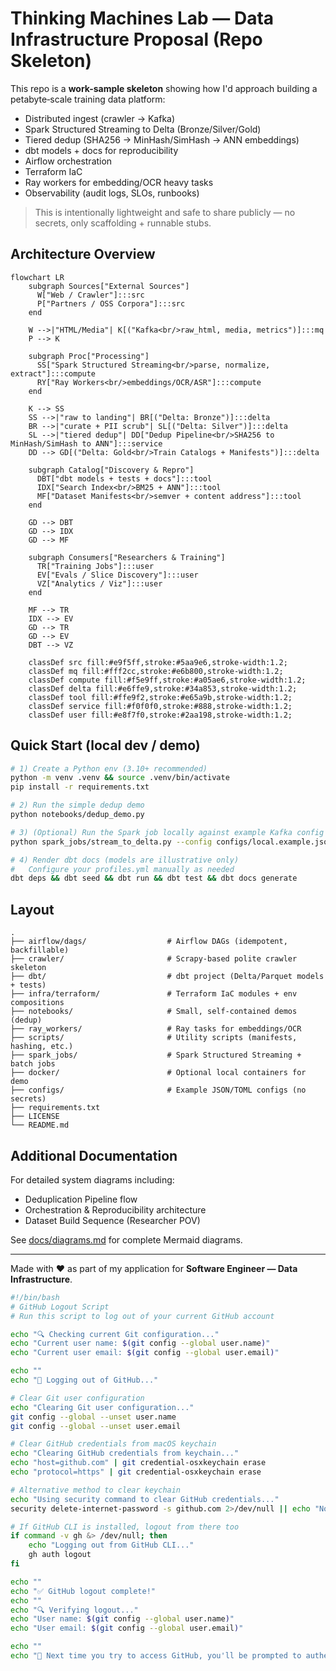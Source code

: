 # Thinking Machines Lab — Data Infrastructure Proposal (Repo Skeleton)

This repo is a **work-sample skeleton** showing how I'd approach building a petabyte‑scale training data platform:
- Distributed ingest (crawler → Kafka)
- Spark Structured Streaming to Delta (Bronze/Silver/Gold)
- Tiered dedup (SHA256 → MinHash/SimHash → ANN embeddings)
- dbt models + docs for reproducibility
- Airflow orchestration
- Terraform IaC
- Ray workers for embedding/OCR heavy tasks
- Observability (audit logs, SLOs, runbooks)

> This is intentionally lightweight and safe to share publicly — no secrets, only scaffolding + runnable stubs.

## Architecture Overview

```mermaid
flowchart LR
    subgraph Sources["External Sources"]
      W["Web / Crawler"]:::src
      P["Partners / OSS Corpora"]:::src
    end

    W -->|"HTML/Media"| K[("Kafka<br/>raw_html, media, metrics")]:::mq
    P --> K

    subgraph Proc["Processing"]
      SS["Spark Structured Streaming<br/>parse, normalize, extract"]:::compute
      RY["Ray Workers<br/>embeddings/OCR/ASR"]:::compute
    end

    K --> SS
    SS -->|"raw to landing"| BR[("Delta: Bronze")]:::delta
    BR -->|"curate + PII scrub"| SL[("Delta: Silver")]:::delta
    SL -->|"tiered dedup"| DD["Dedup Pipeline<br/>SHA256 to MinHash/SimHash to ANN"]:::service
    DD --> GD[("Delta: Gold<br/>Train Catalogs + Manifests")]:::delta

    subgraph Catalog["Discovery & Repro"]
      DBT["dbt models + tests + docs"]:::tool
      IDX["Search Index<br/>BM25 + ANN"]:::tool
      MF["Dataset Manifests<br/>semver + content address"]:::tool
    end

    GD --> DBT
    GD --> IDX
    GD --> MF

    subgraph Consumers["Researchers & Training"]
      TR["Training Jobs"]:::user
      EV["Evals / Slice Discovery"]:::user
      VZ["Analytics / Viz"]:::user
    end

    MF --> TR
    IDX --> EV
    GD --> TR
    GD --> EV
    DBT --> VZ

    classDef src fill:#e9f5ff,stroke:#5aa9e6,stroke-width:1.2;
    classDef mq fill:#fff2cc,stroke:#e6b800,stroke-width:1.2;
    classDef compute fill:#f5e9ff,stroke:#a05ae6,stroke-width:1.2;
    classDef delta fill:#e6ffe9,stroke:#34a853,stroke-width:1.2;
    classDef tool fill:#ffe9f2,stroke:#e65a9b,stroke-width:1.2;
    classDef service fill:#f0f0f0,stroke:#888,stroke-width:1.2;
    classDef user fill:#e8f7f0,stroke:#2aa198,stroke-width:1.2;
```

## Quick Start (local dev / demo)
```bash
# 1) Create a Python env (3.10+ recommended)
python -m venv .venv && source .venv/bin/activate
pip install -r requirements.txt

# 2) Run the simple dedup demo
python notebooks/dedup_demo.py

# 3) (Optional) Run the Spark job locally against example Kafka config (mock)
python spark_jobs/stream_to_delta.py --config configs/local.example.json

# 4) Render dbt docs (models are illustrative only)
#   Configure your profiles.yml manually as needed
dbt deps && dbt seed && dbt run && dbt test && dbt docs generate
```

## Layout
```
.
├── airflow/dags/                  # Airflow DAGs (idempotent, backfillable)
├── crawler/                       # Scrapy-based polite crawler skeleton
├── dbt/                           # dbt project (Delta/Parquet models + tests)
├── infra/terraform/               # Terraform IaC modules + env compositions
├── notebooks/                     # Small, self-contained demos (dedup)
├── ray_workers/                   # Ray tasks for embeddings/OCR
├── scripts/                       # Utility scripts (manifests, hashing, etc.)
├── spark_jobs/                    # Spark Structured Streaming + batch jobs
├── docker/                        # Optional local containers for demo
├── configs/                       # Example JSON/TOML configs (no secrets)
├── requirements.txt
├── LICENSE
└── README.md
```

## Additional Documentation

For detailed system diagrams including:
- Deduplication Pipeline flow
- Orchestration & Reproducibility architecture  
- Dataset Build Sequence (Researcher POV)

See [docs/diagrams.md](docs/diagrams.md) for complete Mermaid diagrams.

---
Made with ❤️ as part of my application for **Software Engineer — Data Infrastructure**.

```bash
#!/bin/bash
# GitHub Logout Script
# Run this script to log out of your current GitHub account

echo "🔍 Checking current Git configuration..."
echo "Current user name: $(git config --global user.name)"
echo "Current user email: $(git config --global user.email)"

echo ""
echo "🚪 Logging out of GitHub..."

# Clear Git user configuration
echo "Clearing Git user configuration..."
git config --global --unset user.name
git config --global --unset user.email

# Clear GitHub credentials from macOS keychain
echo "Clearing GitHub credentials from keychain..."
echo "host=github.com" | git credential-osxkeychain erase
echo "protocol=https" | git credential-osxkeychain erase

# Alternative method to clear keychain
echo "Using security command to clear GitHub credentials..."
security delete-internet-password -s github.com 2>/dev/null || echo "No GitHub credentials found in keychain"

# If GitHub CLI is installed, logout from there too
if command -v gh &> /dev/null; then
    echo "Logging out from GitHub CLI..."
    gh auth logout
fi

echo ""
echo "✅ GitHub logout complete!"
echo ""
echo "🔍 Verifying logout..."
echo "User name: $(git config --global user.name)"
echo "User email: $(git config --global user.email)"

echo ""
echo "📝 Next time you try to access GitHub, you'll be prompted to authenticate again."
```
